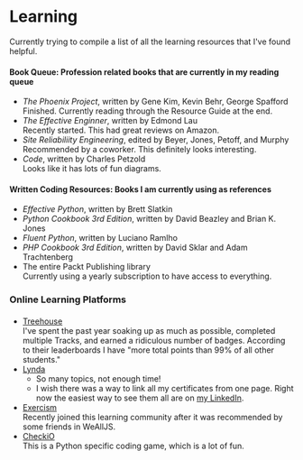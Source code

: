 # Learning
Currently trying to compile a list of all the learning resources that I've found helpful.

#### Book Queue: Profession related books that are currently in my reading queue
* *The Phoenix Project*, written by Gene Kim, Kevin Behr, George Spafford  
   Finished. Currently reading through the Resource Guide at the end.
* *The Effective Enginner*, written by Edmond Lau  
   Recently started. This had great reviews on Amazon.
* *Site Reliabiliity Engineering*, edited by Beyer, Jones, Petoff, and Murphy  
   Recommended by a coworker. This definitely looks interesting.
* *Code*, written by Charles Petzold  
   Looks like it has lots of fun diagrams.

#### Written Coding Resources: Books I am currently using as references
* *Effective Python*, written by Brett Slatkin
* *Python Cookbook 3rd Edition*, written by David Beazley and Brian K. Jones
* *Fluent Python*, written by Luciano Ramlho
* *PHP Cookbook 3rd Edition*, written by David Sklar and Adam Trachtenberg
* The entire Packt Publishing library  
   Currently using a yearly subscription to have access to everything.

### Online Learning Platforms
#### 
* [Treehouse](https://teamtreehouse.com/atrianwagner)  
   I've spent the past year soaking up as much as possible, completed multiple Tracks, and earned a ridiculous number of badges. According to their leaderboards I have "more total points than 99% of all other students." 
* [Lynda](https://www.lynda.com)  
   * So many topics, not enough time!
   * I wish there was a way to link all my certificates from one page. Right now the easiest way to see them all are on [my LinkedIn](https://www.linkedin.com/in/atrianwagner). 
* [Exercism](http://exercism.io/lunitiaire)  
   Recently joined this learning community after it was recommended by some friends in WeAllJS.
* [CheckiO](https://checkio.org/user/lunitaire)  
   This is a Python specific coding game, which is a lot of fun.
